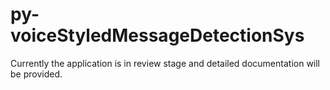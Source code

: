 # py-voiceStyledMessageDetectionSys

Currently the application is in review stage and detailed documentation will be provided.
